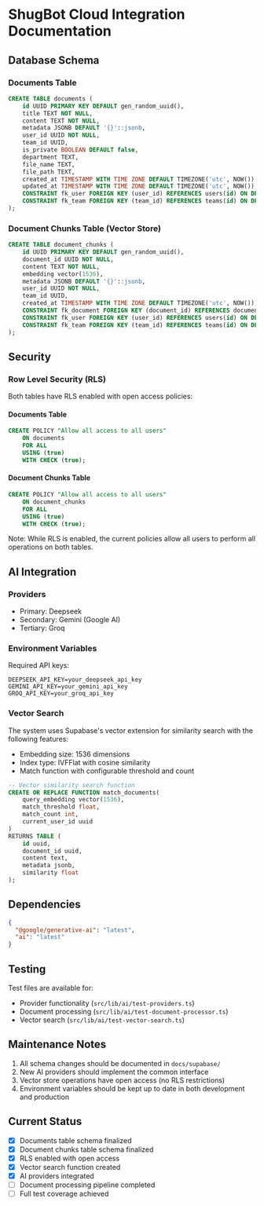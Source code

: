 # ShugBot Cloud Integration Documentation

## Database Schema

### Documents Table
```sql
CREATE TABLE documents (
    id UUID PRIMARY KEY DEFAULT gen_random_uuid(),
    title TEXT NOT NULL,
    content TEXT NOT NULL,
    metadata JSONB DEFAULT '{}'::jsonb,
    user_id UUID NOT NULL,
    team_id UUID,
    is_private BOOLEAN DEFAULT false,
    department TEXT,
    file_name TEXT,
    file_path TEXT,
    created_at TIMESTAMP WITH TIME ZONE DEFAULT TIMEZONE('utc', NOW()),
    updated_at TIMESTAMP WITH TIME ZONE DEFAULT TIMEZONE('utc', NOW()),
    CONSTRAINT fk_user FOREIGN KEY (user_id) REFERENCES users(id) ON DELETE CASCADE,
    CONSTRAINT fk_team FOREIGN KEY (team_id) REFERENCES teams(id) ON DELETE SET NULL
);
```

### Document Chunks Table (Vector Store)
```sql
CREATE TABLE document_chunks (
    id UUID PRIMARY KEY DEFAULT gen_random_uuid(),
    document_id UUID NOT NULL,
    content TEXT NOT NULL,
    embedding vector(1536),
    metadata JSONB DEFAULT '{}'::jsonb,
    user_id UUID NOT NULL,
    team_id UUID,
    created_at TIMESTAMP WITH TIME ZONE DEFAULT TIMEZONE('utc', NOW()),
    CONSTRAINT fk_document FOREIGN KEY (document_id) REFERENCES documents(id) ON DELETE CASCADE,
    CONSTRAINT fk_user FOREIGN KEY (user_id) REFERENCES users(id) ON DELETE CASCADE,
    CONSTRAINT fk_team FOREIGN KEY (team_id) REFERENCES teams(id) ON DELETE SET NULL
);
```

## Security

### Row Level Security (RLS)
Both tables have RLS enabled with open access policies:

#### Documents Table
```sql
CREATE POLICY "Allow all access to all users"
    ON documents
    FOR ALL
    USING (true)
    WITH CHECK (true);
```

#### Document Chunks Table
```sql
CREATE POLICY "Allow all access to all users"
    ON document_chunks
    FOR ALL
    USING (true)
    WITH CHECK (true);
```

Note: While RLS is enabled, the current policies allow all users to perform all operations on both tables.

## AI Integration

### Providers
- Primary: Deepseek
- Secondary: Gemini (Google AI)
- Tertiary: Groq

### Environment Variables
Required API keys:
```env
DEEPSEEK_API_KEY=your_deepseek_api_key
GEMINI_API_KEY=your_gemini_api_key
GROQ_API_KEY=your_groq_api_key
```

### Vector Search
The system uses Supabase's vector extension for similarity search with the following features:
- Embedding size: 1536 dimensions
- Index type: IVFFlat with cosine similarity
- Match function with configurable threshold and count

```sql
-- Vector similarity search function
CREATE OR REPLACE FUNCTION match_documents(
    query_embedding vector(1536),
    match_threshold float,
    match_count int,
    current_user_id uuid
)
RETURNS TABLE (
    id uuid,
    document_id uuid,
    content text,
    metadata jsonb,
    similarity float
);
```

## Dependencies
```json
{
  "@google/generative-ai": "latest",
  "ai": "latest"
}
```

## Testing
Test files are available for:
- Provider functionality (`src/lib/ai/test-providers.ts`)
- Document processing (`src/lib/ai/test-document-processor.ts`)
- Vector search (`src/lib/ai/test-vector-search.ts`)

## Maintenance Notes
1. All schema changes should be documented in `docs/supabase/`
2. New AI providers should implement the common interface
3. Vector store operations have open access (no RLS restrictions)
4. Environment variables should be kept up to date in both development and production

## Current Status
- [x] Documents table schema finalized
- [x] Document chunks table schema finalized
- [x] RLS enabled with open access
- [x] Vector search function created
- [x] AI providers integrated
- [ ] Document processing pipeline completed
- [ ] Full test coverage achieved 